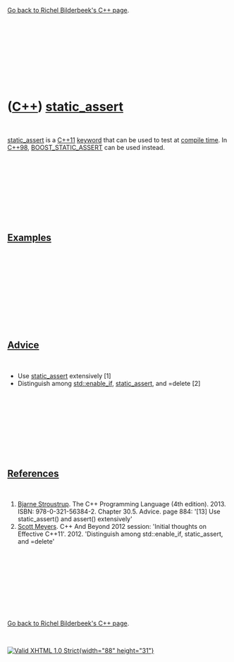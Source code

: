 

[Go back to Richel Bilderbeek's C++ page](Cpp.htm).

 

 

 

 

 

([C++](Cpp.htm)) [static\_assert](CppStatic_assert.htm)
=======================================================

 

[static\_assert](CppStatic_assert.htm) is a [C++11](Cpp11.htm)
[keyword](CppKeyword.htm) that can be used to test at [compile
time](CppCompileTime.htm). In [C++98](Cpp98.htm),
[BOOST\_STATIC\_ASSERT](CppBOOST_STATIC_ASSERT.htm) can be used instead.

 

 

 

 

 

[Examples](CppExample.htm)
--------------------------

 

 

 

 

 

 

[Advice](CppAdvice.htm)
-----------------------

 

-   Use [static\_assert](CppStatic_assert.htm) extensively \[1\]
-   Distinguish among [std::enable\_if](CppStdEnable_if.htm),
    [static\_assert](CppStatic_assert.htm), and =delete \[2\]

 

 

 

 

 

[References](CppReferences.htm)
-------------------------------

 

1.  [Bjarne Stroustrup](CppBjarneStroustrup.htm). The C++ Programming
    Language (4th edition). 2013. ISBN: 978-0-321-56384-2. Chapter 30.5.
    Advice. page 884: '\[13\] Use static\_assert() and assert()
    extensively'
2.  [Scott Meyers](CppScottMeyers.htm). C++ And Beyond 2012 session:
    'Initial thoughts on Effective C++11'. 2012. 'Distinguish among
    std::enable\_if, static\_assert, and =delete'

 

 

 

 

 

[Go back to Richel Bilderbeek's C++ page](Cpp.htm).



 

[![Valid XHTML 1.0 Strict](valid-xhtml10.png){width="88"
height="31"}](http://validator.w3.org/check?uri=referer)

